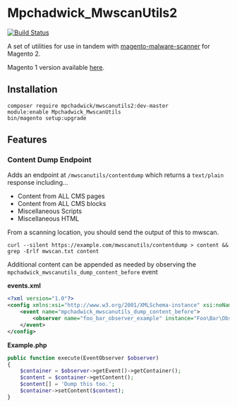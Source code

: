 # Mpchadwick_MwscanUtils2

[![Build Status](https://travis-ci.org/mpchadwick/Mpchadwick_MwscanUtils2.svg?branch=master)](https://travis-ci.org/mpchadwick/Mpchadwick_MwscanUtils2)

A set of utilities for use in tandem with [magento-malware-scanner](https://github.com/gwillem/magento-malware-scanner) for Magento 2.

Magento 1 version available [here](https://github.com/mpchadwick/Mpchadwick_MwscanUtils).

## Installation

```
composer require mpchadwick/mwscanutils2:dev-master
module:enable Mpchadwick_MwscanUtils
bin/magento setup:upgrade
```

## Features

### Content Dump Endpoint

Adds an endpoint at `/mwscanutils/contentdump` which returns a `text/plain` response including...

- Content from ALL CMS pages
- Content from ALL CMS blocks
- Miscellaneous Scripts
- Miscellaneous HTML

From a scanning location, you should send the output of this to mwscan.

```
curl --silent https://example.com/mwscanutils/contentdump > content && grep -Erlf mwscan.txt content
```

Additional content can be appended as needed by observing the `mpchadwick_mwscanutils_dump_content_before` event

**events.xml**

```xml
<?xml version="1.0"?>
<config xmlns:xsi="http://www.w3.org/2001/XMLSchema-instance" xsi:noNamespaceSchemaLocation="urn:magento:framework:Event/etc/events.xsd">
    <event name="mpchadwick_mwscanutils_dump_content_before">
        <observer name="foo_bar_observer_example" instance="Foo\Bar\Observer\Example" />
    </event>
</config>
```

**Example.php**

```php
public function execute(EventObserver $observer)
{
    $container = $observer->getEvent()->getContainer();
    $content = $container->getContent();
    $content[] = 'Dump this too.';
    $container->setContent($content);
}
```
